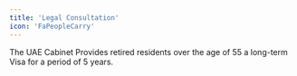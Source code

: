 ```yaml
---
title: 'Legal Consultation'
icon: 'FaPeopleCarry'
---
```


The UAE Cabinet Provides retired residents over the age of 55 a long-term Visa for a period of 5 years.
